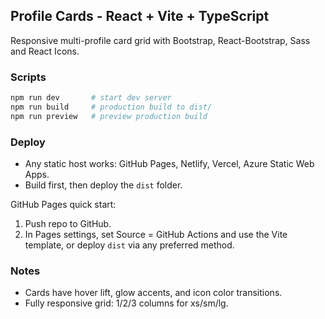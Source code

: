 ## Profile Cards - React + Vite + TypeScript

Responsive multi-profile card grid with Bootstrap, React-Bootstrap, Sass and React Icons.

### Scripts
```bash
npm run dev       # start dev server
npm run build     # production build to dist/
npm run preview   # preview production build
```

### Deploy
- Any static host works: GitHub Pages, Netlify, Vercel, Azure Static Web Apps.
- Build first, then deploy the `dist` folder.

GitHub Pages quick start:
1) Push repo to GitHub.
2) In Pages settings, set Source = GitHub Actions and use the Vite template, or deploy `dist` via any preferred method.

### Notes
- Cards have hover lift, glow accents, and icon color transitions.
- Fully responsive grid: 1/2/3 columns for xs/sm/lg.
